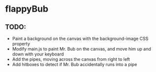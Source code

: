 # flappyBub

## TODO: 
* Paint a background on the canvas with the background-image CSS property
* Modify main.js to paint Mr. Bub on the canvas, and move him up and down with your keyboard
* Add the pipes, moving across the canvas from right to left
* Add hitboxes to detect if Mr. Bub accidentally runs into a pipe